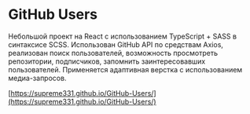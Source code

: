 # GitHub Users

Небольшой проект на React с использованием TypeScript + SASS в синтаксисе SCSS. Использован GitHub API по средствам Axios, реализован поиск пользователей, возможность просмотреть репозитории, подписчиков, запомнить заинтересовавших пользователей. Применяется адаптивная верстка с использованием медиа-запросов.

[https://supreme331.github.io/GitHub-Users/](https://supreme331.github.io/GitHub-Users/)
